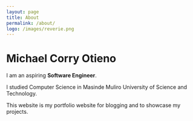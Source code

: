 ```yaml
---
layout: page
title: About
permalink: /about/
logo: /images/reverie.png
---
```


# Michael Corry Otieno

I am an aspiring **Software Engineer**.

I studied Computer Science in Masinde Muliro University of Science and Technology.

This website is my portfolio website for blogging and to showcase my projects.
